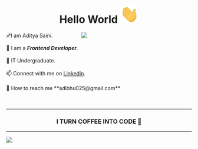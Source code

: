 
<h1 align = 'center'> Hello World <img width="50" src="https://github.com/deadpool-developer/deadpool-developer/blob/main/wave.gif?raw=true">  </h1>
<img align ="right" width="300" src="https://cdn.dribbble.com/users/31664/screenshots/6617652/morgan_4.gif">
♐I am Aditya Saini. <br><br>
🔹 I am a <i><b>Frontend Developer</b>.</i> <br><br>
🌱 IT Undergraduate.<br><br>
📫 Connect with me on <a href="https://www.linkedin.com/in/aditya-saini-286aa2182/" target =" _blank">Linkedin</a>.<br><br>
📧 How to reach me **adibhu025@gmail.com** <br><br><br><hr>
<h3 align = "center">I TURN COFFEE INTO CODE 🔄</h3><hr>
<img src="https://github-readme-stats.vercel.app/api?username=deadpool-developer&&show_icons=true&title_color=ffffff&icon_color=bb2acf&text_color=daf7dc&bg_color=151515">
